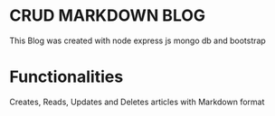 # CRUD MARKDOWN BLOG
This Blog was created with node express js mongo db and bootstrap

# Functionalities
Creates, Reads, Updates and Deletes articles with Markdown format